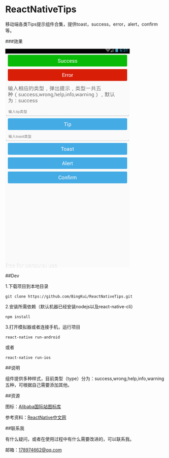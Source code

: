 # ReactNativeTips

移动端各类Tips提示组件合集，提供toast，success，error，alert，confirm等。

###效果

![Tips](./img/Tips.gif)

##Dev

1.下载项目到本地目录

    git clone https://github.com/BingKui/ReactNativeTips.git

2.安装所需依赖（默认机器已经安装nodejs以及react-native-cli）

    npm install

3.打开模拟器或者连接手机，运行项目

	react-native run-android

或者

	react-native run-ios


##说明

组件提供多种样式，目前类型（type）分为：success,wrong,help,info,warning五种，可根据自己需要添加其他。

##资源

图标：[Alibaba国际站图标库](http://www.iconfont.cn/plus/collections/detail?cid=31 "Alibaba国际站图标库")

参考资料：[ReactNative中文网](http://reactnative.cn/docs/0.39/getting-started.html#content "reactnative中文网")

##联系我

有什么疑问，或者在使用过程中有什么需要改进的，可以联系我。

邮箱：<178974662@qq.com>